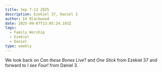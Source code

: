```yaml
---
title: Sep 7-13 2025
description: Ezekiel 37, Daniel 3
author: Ed Blackwood
date: 2025-09-07T13:05:24.193Z
tags:
  - Family Worship
  - Ezekiel
  - Daniel
type: weekly
---
```

W﻿e look back on *Can these Bones Live*? and *One Stick* from Ezekiel 37 and forward to *I see Four!* from Daniel 3.